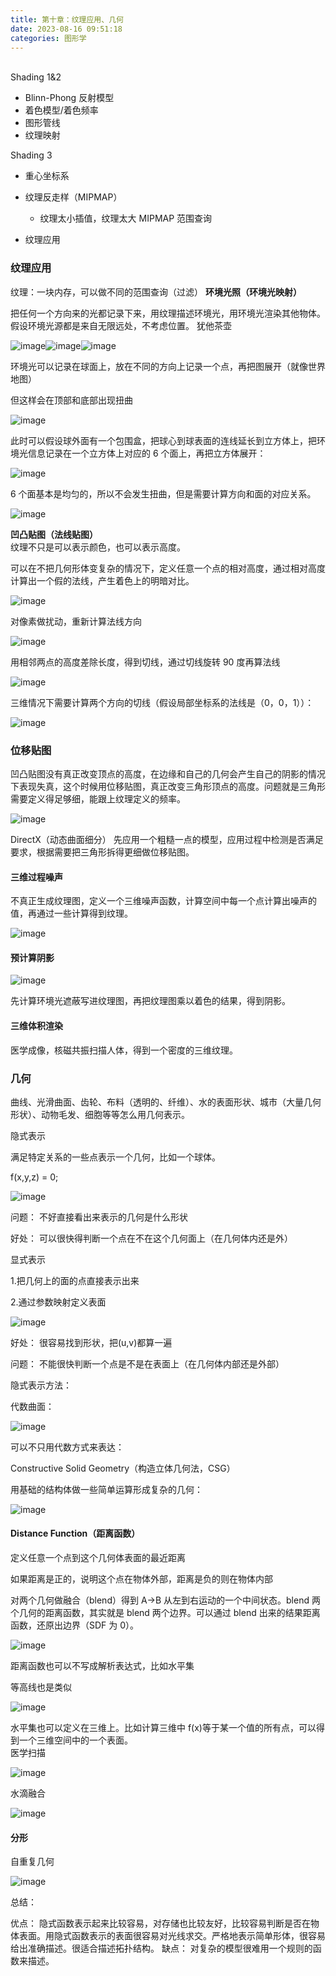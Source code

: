 ```yaml
---
title: 第十章：纹理应用、几何
date: 2023-08-16 09:51:18
categories: 图形学
---
```



<br />Shading 1&2

- Blinn-Phong 反射模型
- 着色模型/着色频率
- 图形管线
- 纹理映射

Shading 3

- 重心坐标系
- 纹理反走样（MIPMAP）

  - 纹理太小插值，纹理太大 MIPMAP 范围查询
- 纹理应用

### **纹理应用**

纹理：一块内存，可以做不同的范围查询（过滤）
**环境光照（环境光映射）**

把任何一个方向来的光都记录下来，用纹理描述环境光，用环境光渲染其他物体。假设环境光源都是来自无限远处，不考虑位置。
犹他茶壶

​![image](./images/图形学/image-20230816212623-5xuthiv.png)​​![image](./images/图形学/image-20230816212629-qk6miqf.png)​​![image](./images/图形学/image-20230816212633-7v6qdx7.png)​

环境光可以记录在球面上，放在不同的方向上记录一个点，再把图展开（就像世界地图）

但这样会在顶部和底部出现扭曲

​![image](./images/图形学/image-20230816212638-eo04j2k.png)​

此时可以假设球外面有一个包围盒，把球心到球表面的连线延长到立方体上，把环境光信息记录在一个立方体上对应的 6 个面上，再把立方体展开：

​![image](./images/图形学/image-20230816212643-fyppq96.png)​

6 个面基本是均匀的，所以不会发生扭曲，但是需要计算方向和面的对应关系。

​![image](./images/图形学/image-20230816212648-ecbhss9.png)​

**凹凸贴图（法线贴图）**<br />纹理不只是可以表示颜色，也可以表示高度。

可以在不把几何形体变复杂的情况下，定义任意一个点的相对高度，通过相对高度计算出一个假的法线，产生着色上的明暗对比。

​![image](./images/图形学/image-20230816212704-suhh84z.png)​

对像素做扰动，重新计算法线方向

​![image](./images/图形学/image-20230816212710-s5urew5.png)​

用相邻两点的高度差除长度，得到切线，通过切线旋转 90 度再算法线

​![image](./images/图形学/image-20230816212716-3aznrqr.png)​

三维情况下需要计算两个方向的切线（假设局部坐标系的法线是（0，0，1））：

​![image](./images/图形学/image-20230816212722-c4makw8.png)​

### **位移贴图**

凹凸贴图没有真正改变顶点的高度，在边缘和自己的几何会产生自己的阴影的情况下表现失真，这个时候用位移贴图，真正改变三角形顶点的高度。问题就是三角形需要定义得足够细，能跟上纹理定义的频率。

​![image](./images/图形学/image-20230816212729-yp6rd9g.png)​

DirectX（动态曲面细分） 先应用一个粗糙一点的模型，应用过程中检测是否满足要求，根据需要把三角形拆得更细做位移贴图。

#### **三维过程噪声**

不真正生成纹理图，定义一个三维噪声函数，计算空间中每一个点计算出噪声的值，再通过一些计算得到纹理。

​![image](./images/图形学/image-20230816212735-avq67ya.png)​

#### **预计算阴影**

​![image](./images/图形学/image-20230816212746-sjxdb4h.png)​

先计算环境光遮蔽写进纹理图，再把纹理图乘以着色的结果，得到阴影。

#### **三维体积渲染**

医学成像，核磁共振扫描人体，得到一个密度的三维纹理。

### 几何

曲线、光滑曲面、齿轮、布料（透明的、纤维）、水的表面形状、城市（大量几何形状）、动物毛发、细胞等等怎么用几何表示。

隐式表示

满足特定关系的一些点表示一个几何，比如一个球体。

f(x,y,z) = 0;

​![image](./images/图形学/image-20230816212759-2peym2g.png)​

问题：
不好直接看出来表示的几何是什么形状

好处：
可以很快得判断一个点在不在这个几何面上（在几何体内还是外）

显式表示

1.把几何上的面的点直接表示出来

2.通过参数映射定义表面

​![image](./images/图形学/image-20230816212806-2gltnzg.png)​

好处：
很容易找到形状，把(u,v)都算一遍

问题：
不能很快判断一个点是不是在表面上（在几何体内部还是外部）

隐式表示方法：

代数曲面：

​![image](./images/图形学/image-20230816212816-rlxf3yh.png)​

可以不只用代数方式来表达：

Constructive Solid Geometry（构造立体几何法，CSG）

用基础的结构体做一些简单运算形成复杂的几何：

​![image](./images/图形学/image-20230816212822-c479i43.png)​

#### Distance Function（距离函数）

定义任意一个点到这个几何体表面的最近距离

如果距离是正的，说明这个点在物体外部，距离是负的则在物体内部

对两个几何做融合（blend）得到 A→B 从左到右运动的一个中间状态。blend 两个几何的距离函数，其实就是 blend 两个边界。可以通过 blend 出来的结果距离函数，还原出边界（SDF 为 0）。

​![image](./images/图形学/image-20230816212828-rbdw2xm.png)​

距离函数也可以不写成解析表达式，比如水平集

等高线也是类似

​![image](./images/图形学/image-20230816212834-av4rckb.png)​

水平集也可以定义在三维上。比如计算三维中 f(x)等于某一个值的所有点，可以得到一个三维空间中的一个表面。<br />医学扫描

​![image](./images/图形学/image-20230816212840-rs0fg0z.png)​

水滴融合

​![image](./images/图形学/image-20230816212844-gslgf7o.png)​

#### **分形**

自重复几何

​![image](./images/图形学/image-20230816212849-ilbpjwt.png)​

总结：

优点：
隐式函数表示起来比较容易，对存储也比较友好，比较容易判断是否在物体表面。用隐式函数表示的表面很容易对光线求交。严格地表示简单形体，很容易给出准确描述。很适合描述拓扑结构。
缺点：
对复杂的模型很难用一个规则的函数来描述。
